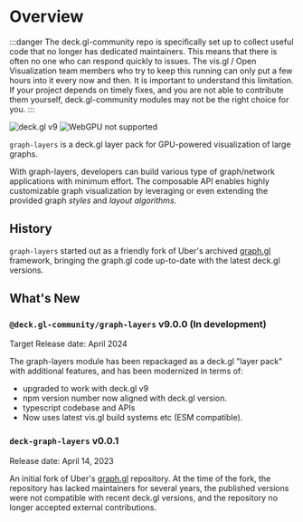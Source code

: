 # Overview

:::danger
The deck.gl-community repo is specifically set up to collect useful code that no longer has dedicated maintainers. This means that there is often no one who can respond quickly to issues. The vis.gl / Open Visualization team members who try to keep this running can only put a few hours into it every now and then. It is important to understand this limitation. If your project depends on timely fixes, and you are not able to contribute them yourself, deck.gl-community modules may not be the right choice for you.
:::

![deck.gl v9](https://img.shields.io/badge/deck.gl-v9-green.svg?style=flat-square")
![WebGPU not supported](https://img.shields.io/badge/webgpu-no-red.svg?style=flat-square")

`graph-layers` is a deck.gl layer pack for GPU-powered visualization of large graphs. 

With graph-layers, developers can build various type of graph/network applications with minimum effort. 
The composable API enables highly customizable graph visualization by leveraging or even extending the provided graph *styles* and *layout algorithms*.

## History

`graph-layers` started out as a friendly fork of Uber's archived [graph.gl](https://graph.gl/gatsby/) framework, 
bringing the graph.gl code up-to-date with the latest deck.gl versions. 

## What's New

### `@deck.gl-community/graph-layers` v9.0.0 (In development)

Target Release date: April 2024

The graph-layers module has been repackaged as a deck.gl "layer pack" with additional features, and has been modernized in terms of: 
- upgraded to work with deck.gl v9 
- npm version number now aligned with deck.gl version.
- typescript codebase and APIs
- Now uses latest vis.gl build systems etc (ESM compatible).

### `deck-graph-layers` v0.0.1

Release date: April 14, 2023

An initial fork of Uber's [graph.gl](https://github.com/uber/graph.gl) repository. At the time of the fork, the repository has lacked maintainers for several years, the published versions were not compatible with recent deck.gl versions, and the repository no longer accepted external contributions.
